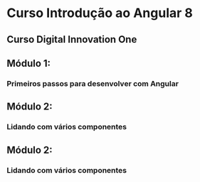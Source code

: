 # Curso Introdução ao Angular 8

## Curso Digital Innovation One

## Módulo 1:
 ### Primeiros passos para desenvolver com Angular

## Módulo 2:
 ### Lidando com vários componentes

## Módulo 2:
 ### Lidando com vários componentes

